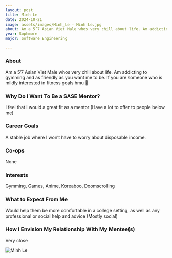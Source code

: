 ```yaml
---
layout: post
title: Minh Le 
date: 2024-10-21
image: assets/images/Minh_Le - Minh Le.jpg
about: Am a 5’7 Asian Viet Male whos very chill about life. Am addicting to gymming and as friendly as you want me to be. If you are someone who is mildly interested in fitness goals hmu 🤙 
year: Sophmore
major: Software Engineering 

---
```


### About

Am a 5’7 Asian Viet Male whos very chill about life. Am addicting to gymming and as friendly as you want me to be. If you are someone who is mildly interested in fitness goals hmu 🤙 

### Why Do I Want To Be a SASE Mentor?

I feel that I would a great fit as a mentor (Have a lot to offer to people below me)

### Career Goals

A stable job where I won’t have to worry about disposable income.

### Co-ops

None

### Interests

Gymming, Games, Anime, Koreaboo, Doomscrolling

### What to Expect From Me

Would help them be more comfortable in a college setting, as well as any professional or social help and advice (Mostly social)

### How I Envision My Relationship With My Mentee(s) 

Very close

<div class="text-center my-5">
    <img src="https://sase-drexel.github.io/mentorship-2024/assets/images/Minh_Le - Minh Le.jpg" alt="Minh Le" class="rounded post-img" />
</div>
